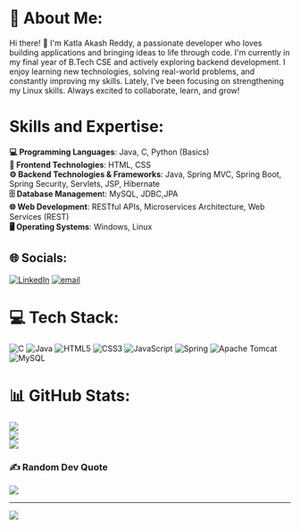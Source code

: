 # 💫 About Me:
Hi there! 👋 I'm Katla Akash Reddy, a passionate developer who loves building applications and bringing ideas to life through code. I'm currently in my final year of B.Tech CSE and actively exploring backend development. I enjoy learning new technologies, solving real-world problems, and constantly improving my skills. Lately, I've been focusing on strengthening my Linux skills. Always excited to collaborate, learn, and grow!
# Skills and Expertise:
**💻 Programming Languages**: Java, C, Python (Basics)<br>
**🎨 Frontend Technologies**: HTML, CSS<br>
**⚙️ Backend Technologies & Frameworks**: Java, Spring MVC, Spring Boot, Spring Security, Servlets, JSP, Hibernate<br>
**🗄️ Database Managemen**t: MySQL, JDBC,JPA<br>
**🌐 Web Development**: RESTful APIs, Microservices Architecture, Web Services (REST)<br>
**🖥️ Operating Systems**: Windows, Linux


## 🌐 Socials:
[![LinkedIn](https://img.shields.io/badge/LinkedIn-%230077B5.svg?logo=linkedin&logoColor=white)](https://linkedin.com/in//katla-akash-reddy-780b20211) [![email](https://img.shields.io/badge/Email-D14836?logo=gmail&logoColor=white)](mailto:katlaakashreddy111@gmail.com) 

# 💻 Tech Stack:
![C](https://img.shields.io/badge/c-%2300599C.svg?style=for-the-badge&logo=c&logoColor=white) ![Java](https://img.shields.io/badge/java-%23ED8B00.svg?style=for-the-badge&logo=openjdk&logoColor=white) ![HTML5](https://img.shields.io/badge/html5-%23E34F26.svg?style=for-the-badge&logo=html5&logoColor=white) ![CSS3](https://img.shields.io/badge/css3-%231572B6.svg?style=for-the-badge&logo=css3&logoColor=white) ![JavaScript](https://img.shields.io/badge/javascript-%23323330.svg?style=for-the-badge&logo=javascript&logoColor=%23F7DF1E) ![Spring](https://img.shields.io/badge/spring-%236DB33F.svg?style=for-the-badge&logo=spring&logoColor=white) ![Apache Tomcat](https://img.shields.io/badge/apache%20tomcat-%23F8DC75.svg?style=for-the-badge&logo=apache-tomcat&logoColor=black) ![MySQL](https://img.shields.io/badge/mysql-4479A1.svg?style=for-the-badge&logo=mysql&logoColor=white)
# 📊 GitHub Stats:
![](https://github-readme-stats.vercel.app/api?username=Akashreddy11&theme=dark&hide_border=false&include_all_commits=true&count_private=false)<br/>
![](https://nirzak-streak-stats.vercel.app/?user=Akashreddy11&theme=dark&hide_border=false)<br/>
![](https://github-readme-stats.vercel.app/api/top-langs/?username=Akashreddy11&theme=dark&hide_border=false&include_all_commits=true&count_private=false&layout=compact)

### ✍️ Random Dev Quote
![](https://quotes-github-readme.vercel.app/api?type=horizontal&theme=radical)

---
[![](https://visitcount.itsvg.in/api?id=Akashreddy11&icon=0&color=0)](https://visitcount.itsvg.in)
